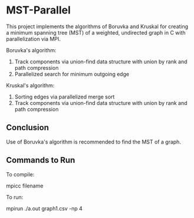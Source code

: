 # MST-Parallel

This project implements the algorithms of Boruvka and Kruskal for creating a minimum spanning tree (MST) of a weighted, undirected graph in C with parallelization via MPI.

Boruvka's algorithm:

1. Track components via union-find data structure with union by rank and path compression
2. Parallelized search for minimum outgoing edge

Kruskal's algorithm:

1. Sorting edges via parallelized merge sort
2. Track components via union-find data structure with union by rank and path compression

## Conclusion  

Use of Boruvka's algorithm is recommended to find the MST of a graph.

## Commands to Run

To compile:

mpicc filename

To run:

mpirun ./a.out graph1.csv -np 4
